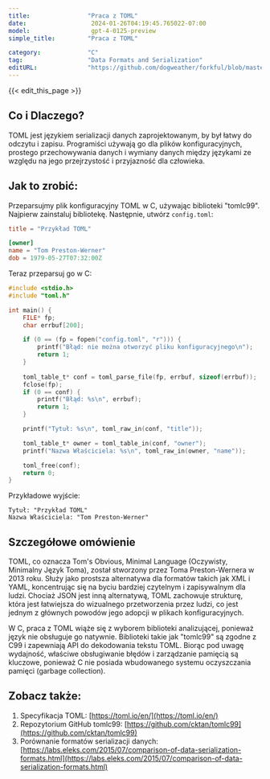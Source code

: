 ```yaml
---
title:                "Praca z TOML"
date:                  2024-01-26T04:19:45.765022-07:00
model:                 gpt-4-0125-preview
simple_title:         "Praca z TOML"

category:             "C"
tag:                  "Data Formats and Serialization"
editURL:              "https://github.com/dogweather/forkful/blob/master/content/pl/c/working-with-toml.md"
---
```


{{< edit_this_page >}}

## Co i Dlaczego?
TOML jest językiem serializacji danych zaprojektowanym, by był łatwy do odczytu i zapisu. Programiści używają go dla plików konfiguracyjnych, prostego przechowywania danych i wymiany danych między językami ze względu na jego przejrzystość i przyjazność dla człowieka.

## Jak to zrobić:
Przeparsujmy plik konfiguracyjny TOML w C, używając biblioteki "tomlc99". Najpierw zainstaluj bibliotekę. Następnie, utwórz `config.toml`:

```toml
title = "Przykład TOML"

[owner]
name = "Tom Preston-Werner"
dob = 1979-05-27T07:32:00Z
```

Teraz przeparsuj go w C:

```c
#include <stdio.h>
#include "toml.h"

int main() {
    FILE* fp;
    char errbuf[200];

    if (0 == (fp = fopen("config.toml", "r"))) {
        printf("Błąd: nie można otworzyć pliku konfiguracyjnego\n");
        return 1;
    }
    
    toml_table_t* conf = toml_parse_file(fp, errbuf, sizeof(errbuf));
    fclose(fp);
    if (0 == conf) {
        printf("Błąd: %s\n", errbuf);
        return 1;
    }

    printf("Tytuł: %s\n", toml_raw_in(conf, "title"));

    toml_table_t* owner = toml_table_in(conf, "owner");
    printf("Nazwa Właściciela: %s\n", toml_raw_in(owner, "name"));

    toml_free(conf);
    return 0;
}
```
Przykładowe wyjście:
```
Tytuł: "Przykład TOML"
Nazwa Właściciela: "Tom Preston-Werner"
```

## Szczegółowe omówienie
TOML, co oznacza Tom's Obvious, Minimal Language (Oczywisty, Minimalny Język Toma), został stworzony przez Toma Preston-Wernera w 2013 roku. Służy jako prostsza alternatywa dla formatów takich jak XML i YAML, koncentrując się na byciu bardziej czytelnym i zapisywalnym dla ludzi. Chociaż JSON jest inną alternatywą, TOML zachowuje strukturę, która jest łatwiejsza do wizualnego przetworzenia przez ludzi, co jest jednym z głównych powodów jego adopcji w plikach konfiguracyjnych.

W C, praca z TOML wiąże się z wyborem biblioteki analizującej, ponieważ język nie obsługuje go natywnie. Biblioteki takie jak "tomlc99" są zgodne z C99 i zapewniają API do dekodowania tekstu TOML. Biorąc pod uwagę wydajność, właściwe obsługiwanie błędów i zarządzanie pamięcią są kluczowe, ponieważ C nie posiada wbudowanego systemu oczyszczania pamięci (garbage collection).

## Zobacz także:
1. Specyfikacja TOML: [https://toml.io/en/](https://toml.io/en/)
2. Repozytorium GitHub tomlc99: [https://github.com/cktan/tomlc99](https://github.com/cktan/tomlc99)
3. Porównanie formatów serializacji danych: [https://labs.eleks.com/2015/07/comparison-of-data-serialization-formats.html](https://labs.eleks.com/2015/07/comparison-of-data-serialization-formats.html)

